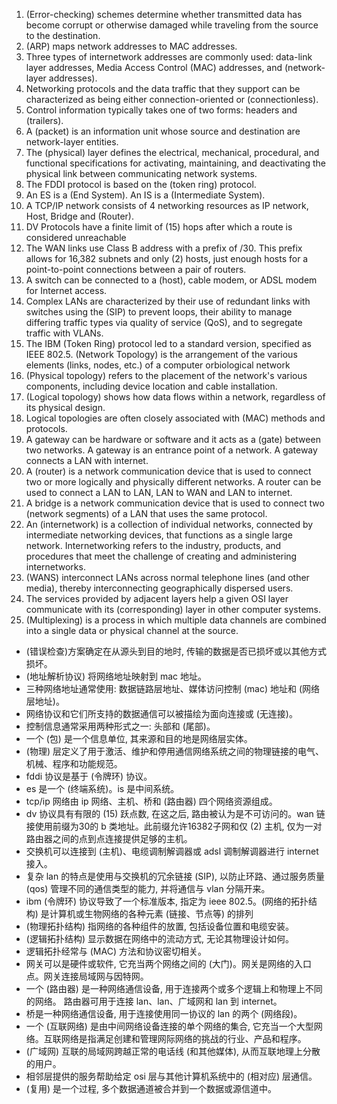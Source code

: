 1. (Error-checking) schemes determine whether transmitted data has become corrupt or otherwise damaged while traveling from the source to the destination.  
2. (ARP) maps network addresses to MAC addresses.  
3. Three types of internetwork addresses are commonly used: data-link layer addresses, Media Access Control (MAC) addresses, and  (network-layer addresses). 
4. Networking protocols and the data traffic that they support can be characterized as being either connection-oriented or  (connectionless).  
5. Control information typically takes one of two forms: headers and  (trailers).  
6. A (packet)  is an information unit whose source and destination are network-layer entities.  
7. The (physical) layer defines the electrical, mechanical, procedural, and functional specifications for activating, maintaining, and deactivating the physical link between communicating network systems.  
8. The FDDI protocol is based on the (token ring) protocol. 
9. An ES is a (End System). An IS is a (Intermediate System). 
10. A TCP/IP network consists of 4 networking resources as IP network, Host, Bridge and  (Router). 
11. DV Protocols have a finite limit of  (15)  hops after which a route is considered unreachable 
12. The WAN links use Class B address with a prefix of /30. This prefix allows for 16,382 subnets and     only  (2) hosts, just enough hosts for a point-to-point connections between a pair of routers. 
13. A switch can be connected to a (host), cable modem, or ADSL modem for Internet access.  
14. Complex LANs are characterized by their use of redundant links with switches using the (SIP)  to prevent loops, their ability to manage differing traffic types via quality of service (QoS), and to segregate traffic with VLANs. 
15. The IBM  (Token Ring) protocol led to a standard version, specified as IEEE 802.5. (Network Topology)  is the arrangement of the various elements (links, nodes, etc.) of a computer orbiological network 
16. (Physical topology)  refers to the placement of the network's various components, including device location and cable installation. 
17. (Logical topology)  shows how data flows within a network, regardless of its physical design. 
18. Logical topologies are often closely associated with (MAC) methods and protocols. 
19. A gateway can be hardware or software and it acts as a  (gate)  between two networks. A gateway is an entrance point of a network. A gateway connects a LAN with internet.  
20. A (router)  is a network communication device that is used to connect two or more logically and physically different networks.  A router can be used to connect a LAN to LAN, LAN to WAN and LAN to internet. 
21. A bridge is a network communication device that is used to connect two  (network segments)  of a LAN that uses the same protocol.  
22. An  (internetwork)  is a collection of individual networks, connected by intermediate networking devices, that functions as a single large network. Internetworking refers to the industry, products, and procedures that meet the challenge of creating and administering internetworks. 
23. (WANS)  interconnect LANs across normal telephone lines (and other media), thereby interconnecting geographically dispersed users. 
24. The services provided by adjacent layers help a given OSI layer communicate with its (corresponding)  layer in other computer systems. 
25. (Multiplexing)  is a process in which multiple data channels are combined into a single data or physical channel at the source. 

* (错误检查)方案确定在从源头到目的地时, 传输的数据是否已损坏或以其他方式损坏。 
* (地址解析协议) 将网络地址映射到 mac 地址。 
* 三种网络地址通常使用: 数据链路层地址、媒体访问控制 (mac) 地址和 (网络层地址)。
* 网络协议和它们所支持的数据通信可以被描绘为面向连接或 (无连接)。 
* 控制信息通常采用两种形式之一: 头部和 (尾部)。 
* 一个 (包) 是一个信息单位, 其来源和目的地是网络层实体。 
* (物理) 层定义了用于激活、维护和停用通信网络系统之间的物理链接的电气、机械、程序和功能规范。 
* fddi 协议是基于 (令牌环) 协议。
* es 是一个 (终端系统)。is 是中间系统。
* tcp/ip 网络由 ip 网络、主机、桥和 (路由器) 四个网络资源组成。
* dv 协议具有有限的 (15) 跃点数, 在这之后, 路由被认为是不可访问的。wan 链接使用前缀为30的 b 类地址。此前缀允许16382子网和仅 (2) 主机, 仅为一对路由器之间的点到点连接提供足够的主机。
* 交换机可以连接到 (主机)、电缆调制解调器或 adsl 调制解调器进行 internet 接入。 
* 复杂 lan 的特点是使用与交换机的冗余链接 (SIP), 以防止环路、通过服务质量 (qos) 管理不同的通信类型的能力, 并将通信与 vlan 分隔开来。
* ibm (令牌环) 协议导致了一个标准版本, 指定为 ieee 802.5。(网络的拓扑结构) 是计算机或生物网络的各种元素 (链接、节点等) 的排列
* (物理拓扑结构) 指网络的各种组件的放置, 包括设备位置和电缆安装。
* (逻辑拓扑结构) 显示数据在网络中的流动方式, 无论其物理设计如何。
* 逻辑拓扑经常与 (MAC) 方法和协议密切相关。
* 网关可以是硬件或软件, 它充当两个网络之间的 (大门)。网关是网络的入口点。网关连接局域网与因特网。 
* 一个 (路由器) 是一种网络通信设备, 用于连接两个或多个逻辑上和物理上不同的网络。 路由器可用于连接 lan、lan、广域网和 lan 到 internet。
* 桥是一种网络通信设备, 用于连接使用同一协议的 lan 的两个 (网络段)。 
* 一个 (互联网络) 是由中间网络设备连接的单个网络的集合, 它充当一个大型网络。互联网络是指满足创建和管理网际网络的挑战的行业、产品和程序。
* (广域网) 互联的局域网跨越正常的电话线 (和其他媒体), 从而互联地理上分散的用户。
* 相邻层提供的服务帮助给定 osi 层与其他计算机系统中的 (相对应) 层通信。
* (复用) 是一个过程, 多个数据通道被合并到一个数据或源信道中。
